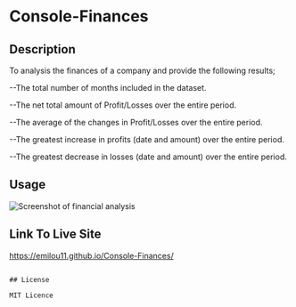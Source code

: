# Console-Finances

## Description 
To analysis the finances of a company and provide the following results;

--The total number of months included in the dataset.

--The net total amount of Profit/Losses over the entire period.

--The average of the changes in Profit/Losses over the entire period.

--The greatest increase in profits (date and amount) over the entire period.

--The greatest decrease in losses (date and amount) over the entire period.

## Usage 


![Screenshot of financial analysis](../Console-Finances/images/Screenshot.png)

## Link To Live Site

https://emilou11.github.io/Console-Finances/
```

## License

MIT Licence
